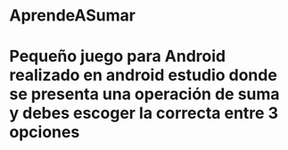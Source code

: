 # AprendeASumar
# Pequeño juego para Android realizado en android estudio donde se presenta una operación de suma y debes escoger la correcta entre 3 opciones
